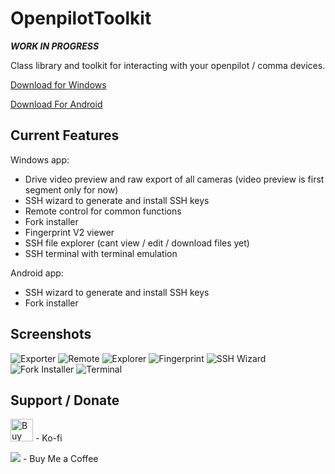 # OpenpilotToolkit

***WORK IN PROGRESS***

Class library and toolkit for interacting with your openpilot / comma devices.

<a href='https://github.com/spektor56/OpenpilotToolkit/releases/download/1.6.0/OpenpilotToolkit.7z' target='_blank'>Download for Windows</a>

<a href='https://github.com/spektor56/OpenpilotToolkit/releases/download/1.1.0/com.spektor56.openpilottoolkitandroid-Signed.apk' target='_blank'>Download For Android</a>

Current Features
------

Windows app:
- Drive video preview and raw export of all cameras (video preview is first segment only for now)
- SSH wizard to generate and install SSH keys
- Remote control for common functions
- Fork installer
- Fingerprint V2 viewer
- SSH file explorer (cant view / edit / download files yet)
- SSH terminal with terminal emulation

Android app:
- SSH wizard to generate and install SSH keys
- Fork installer

Screenshots
------

![Exporter](https://i.imgur.com/GAG527Q.png)
![Remote](https://i.imgur.com/eog5Bhp.png)
![Explorer](https://i.imgur.com/DkBxWfU.png)
![Fingerprint](https://i.imgur.com/Nq1dW2k.png)
![SSH Wizard](https://i.imgur.com/9nQLkxy.png)
![Fork Installer](https://i.imgur.com/Qp5pQlK.png)
![Terminal](https://i.imgur.com/3MVi4b9.png)

Support / Donate
------

<a href='https://ko-fi.com/M4M55991G' target='_blank'><img height='36' style='border:0px;height:36px;' src='https://cdn.ko-fi.com/cdn/kofi1.png?v=2' border='0' alt='Buy Me a Coffee at ko-fi.com' /></a> - Ko-fi

<a href="https://www.buymeacoffee.com/spektor56"><img src="https://img.buymeacoffee.com/button-api/?text=Buy me a coffee&emoji=&slug=spektor56&button_colour=5F7FFF&font_colour=ffffff&font_family=Cookie&outline_colour=000000&coffee_colour=FFDD00"></a> - Buy Me a Coffee
